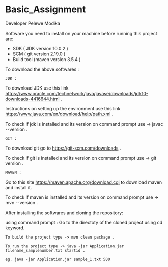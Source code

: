 # Basic_Assignment

Developer Pelewe Modika

Software you need to install on your machine before running this project are:
* SDK ( JDK version 10.0.2 ) 
* SCM ( git version 2.19.0 )
* Build tool (maven version 3.5.4 )

To download the above softwares :

	JDK :
To download JDK use this link https://www.oracle.com/technetwork/java/javase/downloads/jdk10-downloads-4416644.html .

Instructions on setting up the environment use this link https://www.java.com/en/download/help/path.xml .

To check if jdk is installed and its version on command prompt use -> javac --version .

	GIT :
To download git go to https://git-scm.com/downloads .

To check if git is installed and its version on command prompt use -> git version .

	MAVEN :
Go to this site https://maven.apache.org/download.cgi to download maven and install it.

To check if maven is installed and its version on command prompt use -> mvn --version .


After installing the softwares and cloning the repository:

using command prompt :
	Go to the directoty of the cloned project using cd keyword.
	
	To build the project type -> mvn clean package .
	
	To run the project type -> java -jar Application.jar filename_samplenumber.txt startid .
	
	eg. java -jar Application.jar sample_1.txt 500
	
